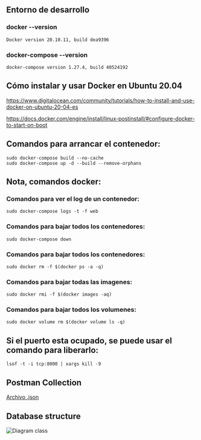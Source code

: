 ## Entorno de desarrollo

### docker --version
    Docker version 20.10.11, build dea9396

### docker-compose --version
    docker-compose version 1.27.4, build 40524192
    
## Cómo instalar y usar Docker en Ubuntu 20.04

https://www.digitalocean.com/community/tutorials/how-to-install-and-use-docker-on-ubuntu-20-04-es

https://docs.docker.com/engine/install/linux-postinstall/#configure-docker-to-start-on-boot

## Comandos para arrancar el contenedor:
    sudo docker-compose build --no-cache
    sudo docker-compose up -d --build --remove-orphans

## Nota, comandos docker: 

### Comandos para ver el log de un contenedor:
    sudo docker-compose logs -t -f web

### Comandos para bajar todos los contenedores:
    sudo docker-compose down

### Comandos para bajar todos los contenedores:
    sudo docker rm -f $(docker ps -a -q)

### Comandos para bajar todas las imagenes:
    sudo docker rmi -f $(docker images -aq)

### Comandos para bajar todos los volumenes:
    sudo docker volume rm $(docker volume ls -q)

## Si el puerto esta ocupado, se puede usar el comando para liberarlo:
    lsof -t -i tcp:8000 | xargs kill -9

## Postman Collection
[Archivo .json](/assets/postman_collection.json)

## Database structure
![Diagram class](/assets/diagrams/diagram_class.svg)
